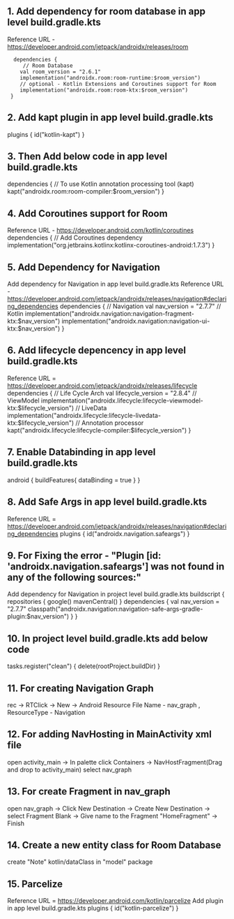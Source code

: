 ## 1. Add dependency for room database in app level build.gradle.kts
  Reference URL - https://developer.android.com/jetpack/androidx/releases/room

```
  dependencies {
     // Room Database
    val room_version = "2.6.1"
    implementation("androidx.room:room-runtime:$room_version")
    // optional - Kotlin Extensions and Coroutines support for Room
    implementation("androidx.room:room-ktx:$room_version")
 }
```
## 2. Add kapt plugin in app level build.gradle.kts
  plugins {
    id("kotlin-kapt")
  }

## 3. Then Add below code in app level build.gradle.kts
  dependencies {
    // To use Kotlin annotation processing tool (kapt)
    kapt("androidx.room:room-compiler:$room_version")
  }

## 4. Add Coroutines support for Room
  Reference URL - https://developer.android.com/kotlin/coroutines
  dependencies {
    // Add Coroutines dependency
    implementation("org.jetbrains.kotlinx:kotlinx-coroutines-android:1.7.3")
  }

## 5. Add Dependency for Navigation
  Add dependency for Navigation in app level build.gradle.kts
  Reference URL - https://developer.android.com/jetpack/androidx/releases/navigation#declaring_dependencies
  dependencies {
    // Navigation
    val nav_version = "2.7.7"
    // Kotlin
    implementation("androidx.navigation:navigation-fragment-ktx:$nav_version")
    implementation("androidx.navigation:navigation-ui-ktx:$nav_version")
  }

## 6. Add lifecycle depencency in app level build.gradle.kts
  Reference URL = https://developer.android.com/jetpack/androidx/releases/lifecycle
  dependencies {
    // Life Cycle Arch
    val lifecycle_version = "2.8.4"
    // ViewModel
    implementation("androidx.lifecycle:lifecycle-viewmodel-ktx:$lifecycle_version")
    // LiveData
    implementation("androidx.lifecycle:lifecycle-livedata-ktx:$lifecycle_version")
    // Annotation processor
    kapt("androidx.lifecycle:lifecycle-compiler:$lifecycle_version")
  }

## 7. Enable Databinding in app level build.gradle.kts
  android {
      buildFeatures{
         dataBinding = true
     }
  }

## 8. Add Safe Args in app level build.gradle.kts
  Reference URL = https://developer.android.com/jetpack/androidx/releases/navigation#declaring_dependencies
  plugins {
    id("androidx.navigation.safeargs")
  }

## 9. For Fixing the error - "Plugin [id: 'androidx.navigation.safeargs'] was not found in any of the following sources:"
  Add dependency for Navigation in project level build.gradle.kts
  buildscript {
    repositories {
        google()
        mavenCentral()
    }
    dependencies {
        val nav_version = "2.7.7"
        classpath("androidx.navigation:navigation-safe-args-gradle-plugin:$nav_version")
    }
  }

## 10. In project level build.gradle.kts add below code
  tasks.register<Delete>("clean") {
    delete(rootProject.buildDir)
  }

## 11. For creating Navigation Graph
  rec -> RTClick -> New -> Android Resource File
  Name - nav_graph , ResourceType - Navigation

## 12. For adding NavHosting in MainActivity xml file
  open activity_main -> In palette  click Containers
  -> NavHostFragment(Drag and drop to activity_main) select nav_graph

## 13. For create Fragment in nav_graph
  open nav_graph -> Click New Destination -> Create New Destination -> select Fragment Blank ->
  Give name to the Fragment "HomeFragment" -> Finish

## 14. Create a new entity class for Room Database
  create "Note" kotlin/dataClass in "model" package

## 15. Parcelize
  Reference URL = https://developer.android.com/kotlin/parcelize
  Add plugin in app level build.gradle.kts
  plugins {
    id("kotlin-parcelize")
  }





























